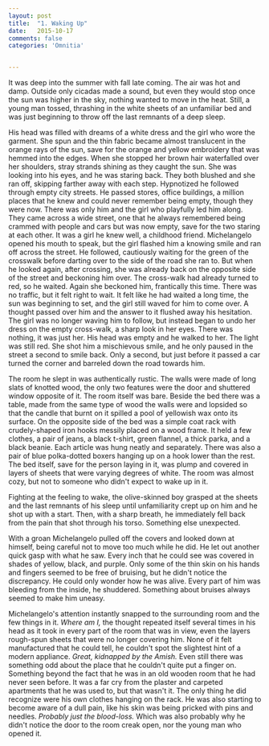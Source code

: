```yaml
---
layout: post
title:  "1. Waking Up"
date:   2015-10-17
comments: false
categories: 'Omnitia'


---
```


It was deep into the summer with fall late coming. The air was hot and
damp. Outside only cicadas made a sound, but even they would stop once
the sun was higher in the sky, nothing wanted to move in the heat.
Still, a young man tossed, thrashing in the white sheets of an
unfamiliar bed and was just beginning to throw off the last remnants of
a deep sleep.

His head was filled with dreams of a white dress and the girl who wore
the garment. She spun and the thin fabric became almost translucent in
the orange rays of the sun, save for the orange and yellow embroidery
that was hemmed into the edges. When she stopped her brown hair
waterfalled over her shoulders, stray strands shining as they caught the
sun. She was looking into his eyes, and he was staring back. They both
blushed and she ran off, skipping farther away with each step.
Hypnotized he followed through empty city streets. He passed stores,
office buildings, a million places that he knew and could never remember
being empty, though they were now. There was only him and the girl who
playfully led him along. They came across a wide street, one that he
always remembered being crammed with people and cars but was now empty,
save for the two staring at each other. It was a girl he knew well, a
childhood friend. Michelangelo opened his mouth to speak, but the girl
flashed him a knowing smile and ran off across the street. He followed,
cautiously waiting for the green of the crosswalk before darting over to
the side of the road she ran to. But when he looked again, after
crossing, she was already back on the opposite side of the street and
beckoning him over. The cross-walk had already turned to red, so he
waited. Again she beckoned him, frantically this time. There was no
traffic, but it felt right to wait. It felt like he had waited a long
time, the sun was beginning to set, and the girl still waved for him to
come over. A thought passed over him and the answer to it flushed away
his hesitation. The girl was no longer waving him to follow, but instead
began to undo her dress on the empty cross-walk, a sharp look in her
eyes. There was nothing, it was just her. His head was empty and he
walked to her. The light was still red. She shot him a mischievous
smile, and he only paused in the street a second to smile back. Only a
second, but just before it passed a car turned the corner and barreled
down the road towards him.

The room he slept in was authentically rustic. The walls were made of
long slats of knotted wood, the only two features were the door and
shuttered window opposite of it. The room itself was bare. Beside the
bed there was a table, made from the same type of wood the walls were
and lopsided so that the candle that burnt on it spilled a pool of
yellowish wax onto its surface. On the opposite side of the bed was a
simple coat rack with crudely-shaped iron hooks messily placed on a wood
frame. It held a few clothes, a pair of jeans, a black t-shirt, green
flannel, a thick parka, and a black beanie. Each article was hung neatly
and separately. There was also a pair of blue polka-dotted boxers
hanging up on a hook lower than the rest. The bed itself, save for the
person laying in it, was plump and covered in layers of sheets that were
varying degrees of white. The room was almost cozy, but not to someone
who didn't expect to wake up in it.

Fighting at the feeling to wake, the olive-skinned boy grasped at the
sheets and the last remnants of his sleep until unfamiliarity crept up
on him and he shot up with a start. Then, with a sharp breath, he
immediately fell back from the pain that shot through his torso.
Something else unexpected.

With a groan Michelangelo pulled off the covers and looked down at
himself, being careful not to move too much while he did. He let out
another quick gasp with what he saw. Every inch that he could see was
covered in shades of yellow, black, and purple. Only some of the thin
skin on his hands and fingers seemed to be free of bruising, but he
didn't notice the discrepancy. He could only wonder how he was alive.
Every part of him was bleeding from the inside, he shuddered. Something
about bruises always seemed to make him uneasy.

Michelangelo's attention instantly snapped to the surrounding room and
the few things in it. *Where am I,* the thought repeated itself several
times in his head as it took in every part of the room that was in view,
even the layers rough-spun sheets that were no longer covering him. None
of it felt manufactured that he could tell, he couldn't spot the
slightest hint of a modern appliance. *Great, kidnapped by the Amish.*
Even still there was something odd about the place that he couldn't
quite put a finger on. Something beyond the fact that he was in an old
wooden room that he had never seen before. It was a far cry from the
plaster and carpeted apartments that he was used to, but that wasn't it.
The only thing he did recognize were his own clothes hanging on the
rack. He was also starting to become aware of a dull pain, like his skin
was being pricked with pins and needles. *Probably just the blood-loss.*
Which was also probably why he didn't notice the door to the room creak
open, nor the young man who opened it.
